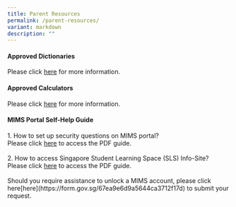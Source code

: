 ```yaml
---
title: Parent Resources
permalink: /parent-resources/
variant: markdown
description: ""
---
```

<h4><strong>Approved Dictionaries</strong></h4>
Please click <a href="/files/2025_SEAB_Approved_Dictionaries.pdf" target="_blank" rel="noopener noreferrer">here</a> for more information.

<h4><strong>Approved Calculators</strong></h4>
Please click <a href="/files/SEAB_Approved_Calculators.pdf" target="_blank" rel="noopener noreferrer">here</a> for more information.

<h4><strong>MIMS Portal Self-Help Guide</strong></h4>
1.  How to set up security questions on MIMS portal?<br>
Please click <a href="/files/MIMS_Security_Questions_Guide__Parents__Students_.pdf" target="_blank" rel="noopener noreferrer">here</a> to access the PDF guide.<br><br>
2. How to access Singapore Student Learning Space (SLS) Info-Site?<br>Please click <a href="/files/SLS_Guide__Parents_Students_.pdf" target="_blank" rel="noopener noreferrer">here</a> to access the PDF guide.<br><br>
Should you require assistance to unlock a MIMS account, please click here[here](https://form.gov.sg/67ea9e6d9a5644ca3712f17d) to submit your request.